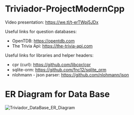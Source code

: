 # Triviador-ProjectModernCpp

Video presentation:
https://we.tl/t-erTWpj5JDx

Useful links for question databases:
- OpenTDB: https://opentdb.com
- The Trivia Api: https://the-trivia-api.com

Useful links for libraries and helper headers:
- cpr (curl): https://github.com/libcpr/cpr
- sqlite-orm: https://github.com/fnc12/sqlite_orm
- nlohmann - json parser: https://github.com/nlohmann/json

# ER Diagram for Data Base

![Triviador_DataBase_ER_Diagram](https://user-images.githubusercontent.com/77741850/212502683-af98e51e-7491-4590-8024-082d3b6ce398.jpg)

